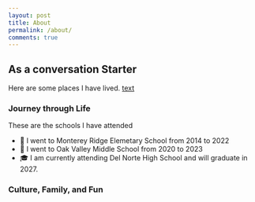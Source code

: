```yaml
---
layout: post
title: About
permalink: /about/
comments: true
---
```


## As a conversation Starter

Here are some places I have lived.
[text](https://www.google.com/imgres?q%3Dimage%20of%20california%20flag%26imgurl%3Dhttps%3A%2F%2Fupload.wikimedia.org%2Fwikipedia%2Fcommons%2F0%2F01%2FFlag_of_California.svg%26imgrefurl%3Dhttps%3A%2F%2Fcommons.wikimedia.org%2Fwiki%2FFile%3AFlag_of_California.svg%26docid%3DbNepJgyOOk3yMM%26tbnid%3Dzd4xKtf0MLoauM%26vet%3D12ahUKEwjy1oqv1auPAxV_IkQIHcDJBoIQM3oECBwQAA..i%26w%3D900%26h%3D600%26hcb%3D2%26ved%3D2ahUKEwjy1oqv1auPAxV_IkQIHcDJBoIQM3oECBwQAA)


### Journey through Life

These are the schools I have attended

- 🏫 I went to Monterey Ridge Elemetary School from 2014 to 2022
- 🏫 I went to Oak Valley Middle School from 2020 to 2023
- 🎓 I am currently attending Del Norte High School and will graduate in 2027.

### Culture, Family, and Fun

